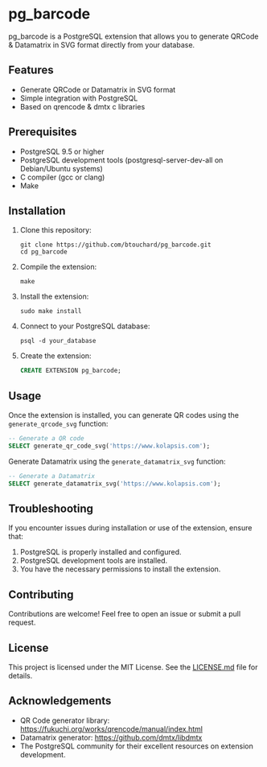 # pg_barcode

pg_barcode is a PostgreSQL extension that allows you to generate QRCode & Datamatrix in SVG format directly from your database.

## Features

- Generate QRCode or Datamatrix in SVG format
- Simple integration with PostgreSQL
- Based on qrencode & dmtx c libraries

## Prerequisites

- PostgreSQL 9.5 or higher
- PostgreSQL development tools (postgresql-server-dev-all on Debian/Ubuntu systems)
- C compiler (gcc or clang)
- Make

## Installation

1. Clone this repository:
   ```
   git clone https://github.com/btouchard/pg_barcode.git
   cd pg_barcode
   ```

2. Compile the extension:
   ```
   make
   ```

3. Install the extension:
   ```
   sudo make install
   ```

4. Connect to your PostgreSQL database:
   ```
   psql -d your_database
   ```

5. Create the extension:
   ```sql
   CREATE EXTENSION pg_barcode;
   ```

## Usage

Once the extension is installed, you can generate QR codes using the `generate_qrcode_svg` function:

```sql
-- Generate a QR code
SELECT generate_qr_code_svg('https://www.kolapsis.com');
```

Generate Datamatrix using the `generate_datamatrix_svg` function:

```sql
-- Generate a Datamatrix
SELECT generate_datamatrix_svg('https://www.kolapsis.com');
```

## Troubleshooting

If you encounter issues during installation or use of the extension, ensure that:

1. PostgreSQL is properly installed and configured.
2. PostgreSQL development tools are installed.
3. You have the necessary permissions to install the extension.

## Contributing

Contributions are welcome! Feel free to open an issue or submit a pull request.

## License

This project is licensed under the MIT License. See the [LICENSE.md](LICENSE) file for details.

## Acknowledgements

- QR Code generator library: https://fukuchi.org/works/qrencode/manual/index.html
- Datamatrix generator: https://github.com/dmtx/libdmtx
- The PostgreSQL community for their excellent resources on extension development.